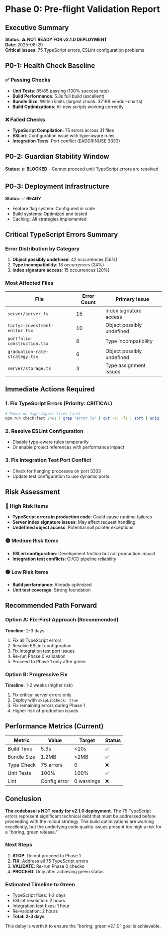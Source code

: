 # Phase 0: Pre-flight Validation Report

## Executive Summary

**Status**: ⚠️ **NOT READY FOR v2.1.0 DEPLOYMENT**  
**Date**: 2025-08-29  
**Critical Issues**: 75 TypeScript errors, ESLint configuration problems

## P0-1: Health Check Baseline

### ✅ Passing Checks

- **Unit Tests**: 85/85 passing (100% success rate)
- **Build Performance**: 5.3s full build (excellent)
- **Bundle Size**: Within limits (largest chunk: 371KB vendor-charts)
- **Build Optimizations**: All new scripts working correctly

### ❌ Failed Checks

- **TypeScript Compilation**: 75 errors across 31 files
- **ESLint**: Configuration issue with type-aware rules
- **Integration Tests**: Port conflict (EADDRINUSE:3333)

## P0-2: Guardian Stability Window

**Status**: ⏸️ **BLOCKED** - Cannot proceed until TypeScript errors are resolved

## P0-3: Deployment Infrastructure

**Status**: ✅ **READY**

- Feature flag system: Configured in code
- Build systems: Optimized and tested
- Caching: All strategies implemented

## Critical TypeScript Errors Summary

### Error Distribution by Category

1. **Object possibly undefined**: 42 occurrences (56%)
2. **Type incompatibility**: 18 occurrences (24%)
3. **Index signature access**: 15 occurrences (20%)

### Most Affected Files

| File                           | Error Count | Primary Issue             |
| ------------------------------ | ----------- | ------------------------- |
| `server/server.ts`             | 15          | Index signature access    |
| `tactyc-investment-editor.tsx` | 10          | Object possibly undefined |
| `portfolio-construction.tsx`   | 8           | Type incompatibility      |
| `graduation-rate-strategy.tsx` | 6           | Object possibly undefined |
| `server/storage.ts`            | 3           | Type assignment issues    |

## Immediate Actions Required

### 1. Fix TypeScript Errors (Priority: CRITICAL)

```bash
# Focus on high-impact files first
npm run check:fast 2>&1 | grep "error TS" | cut -d: -f1 | sort | uniq -c | sort -rn
```

### 2. Resolve ESLint Configuration

- Disable type-aware rules temporarily
- Or enable project references with performance impact

### 3. Fix Integration Test Port Conflict

- Check for hanging processes on port 3333
- Update test configuration to use dynamic ports

## Risk Assessment

### 🔴 High Risk Items

- **TypeScript errors in production code**: Could cause runtime failures
- **Server index signature issues**: May affect request handling
- **Undefined object access**: Potential null pointer exceptions

### 🟡 Medium Risk Items

- **ESLint configuration**: Development friction but not production impact
- **Integration test conflicts**: CI/CD pipeline reliability

### 🟢 Low Risk Items

- **Build performance**: Already optimized
- **Unit test coverage**: Strong foundation

## Recommended Path Forward

### Option A: Fix-First Approach (Recommended)

**Timeline**: 2-3 days

1. Fix all TypeScript errors
2. Resolve ESLint configuration
3. Fix integration test port issues
4. Re-run Phase 0 validation
5. Proceed to Phase 1 only after green

### Option B: Progressive Fix

**Timeline**: 1-2 weeks (higher risk)

1. Fix critical server errors only
2. Deploy with `skipLibCheck: true`
3. Fix remaining errors during Phase 1
4. Higher risk of production issues

## Performance Metrics (Current)

| Metric      | Value        | Target     | Status |
| ----------- | ------------ | ---------- | ------ |
| Build Time  | 5.3s         | <10s       | ✅     |
| Bundle Size | 1.2MB        | <2MB       | ✅     |
| Type Check  | 75 errors    | 0          | ❌     |
| Unit Tests  | 100%         | 100%       | ✅     |
| Lint        | Config error | 0 warnings | ❌     |

## Conclusion

**The codebase is NOT ready for v2.1.0 deployment**. The 75 TypeScript errors
represent significant technical debt that must be addressed before proceeding
with the rollout strategy. The build optimizations are working excellently, but
the underlying code quality issues present too high a risk for a "boring, green
release."

### Next Steps

1. **STOP**: Do not proceed to Phase 1
2. **FIX**: Address all 75 TypeScript errors
3. **VALIDATE**: Re-run Phase 0 checks
4. **PROCEED**: Only after achieving green status

### Estimated Timeline to Green

- TypeScript fixes: 1-2 days
- ESLint resolution: 2 hours
- Integration test fixes: 1 hour
- Re-validation: 2 hours
- **Total: 2-3 days**

This delay is worth it to ensure the "boring, green v2.1.0" goal is achievable.
